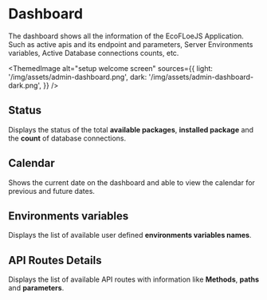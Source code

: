 # Dashboard

The dashboard shows all the information of the EcoFLoeJS Application. Such as active apis and its endpoint and parameters, Server Environments variables, Active Database connections counts, etc.

<ThemedImage
alt="setup welcome screen"
sources={{
    light: '/img/assets/admin-dashboard.png',
    dark: '/img/assets/admin-dashboard-dark.png',
  }}
/>

## Status

Displays the status of the total **available packages**, **installed package** and the **count** of database connections.

## Calendar

Shows the current date on the dashboard and able to view the calendar for previous and future dates.

## Environments variables

Displays the list of available user defined **environments variables names**.

## API Routes Details

Displays the list of available API routes with information like **Methods**, **paths** and **parameters**.
